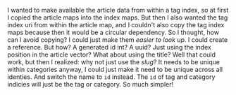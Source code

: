 I wanted to make available the article data from within a tag index, so at first I copied the article maps into the index maps. But then I also wanted the tag index uri from within the article map, and I couldn't also copy the tag index maps because then it would be a circular dependency. So I thought, how can I avoid copying? I could just make them *easier to look up*. I could create a reference. But how? A generated id int? A uuid? Just using the index position in the article vector? What about using the title? Well that could work, but then I realized: why not just use the *slug*? It needs to be unique within categories anyway, I could just make it need to be unique across all identies. And switch the name to `id` instead. The `id` of tag and category indicies will just be the tag or category. So much simpler!
